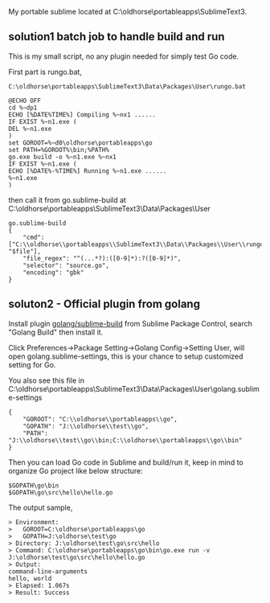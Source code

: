 My portable sublime located at C:\oldhorse\portableapps\SublimeText3.

## solution1 batch job to handle build and run
This is my small script, no any plugin needed for simply test Go code.

First part is rungo.bat, 

```
C:\oldhorse\portableapps\SublimeText3\Data\Packages\User\rungo.bat

@ECHO OFF  
cd %~dp1  
ECHO [%DATE%TIME%] Compiling %~nx1 ...... 
IF EXIST %~n1.exe (  
DEL %~n1.exe
) 
set GOROOT=%~d0\oldhorse\portableapps\go
set PATH=%GOROOT%\bin;%PATH% 
go.exe build -o %~n1.exe %~nx1 
IF EXIST %~n1.exe (  
ECHO [%DATE%-%TIME%] Running %~n1.exe ......   
%~n1.exe  
)
```

then call it from go.sublime-build at C:\oldhorse\portableapps\SublimeText3\Data\Packages\User

```
go.sublime-build
{  
    "cmd": ["C:\\oldhorse\\portableapps\\SublimeText3\\Data\\Packages\\User\\rungo.bat", "$file"],  
    "file_regex": "^(...*?):([0-9]*):?([0-9]*)",  
    "selector": "source.go",  
    "encoding": "gbk"  
}
```

## soluton2 - Official plugin from golang

Install plugin [golang/sublime-build](https://github.com/golang/sublime-build) from Sublime Package Control, search "Golang Build" then install it.

Click Preferences->Package Setting->Golang Config->Setting User, will open golang.sublime-settings, this is your chance to setup customized setting for Go.
 
You also see this file in C:\oldhorse\portableapps\SublimeText3\Data\Packages\User\golang.sublime-settings

```
{
    "GOROOT": "C:\\oldhorse\\portableapps\\go",
    "GOPATH": "J:\\oldhorse\\test\\go",
    "PATH": "J:\\oldhorse\\test\\go\\bin;C:\\oldhorse\\portableapps\\go\\bin"  
}
```

Then you can load Go code in Sublime and build/run it, keep in mind to organize Go project like below structure:
```
$GOPATH\go\bin
$GOPATH\go\src\hello\hello.go
```

The output sample,
```
> Environment:
>   GOROOT=C:\oldhorse\portableapps\go
>   GOPATH=J:\oldhorse\test\go
> Directory: J:\oldhorse\test\go\src\hello
> Command: C:\oldhorse\portableapps\go\bin\go.exe run -v J:\oldhorse\test\go\src\hello\hello.go
> Output:
command-line-arguments
hello, world
> Elapsed: 1.067s
> Result: Success
```
